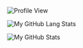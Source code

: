 ![Profile View](https://komarev.com/ghpvc/?username=phamleduy04&style=flat-square)

![My GitHub Lang Stats](https://github-readme-stats.vercel.app/api/top-langs/?username=Nas007&theme=tokyonight&layout=compact)

![My GitHub Stats](https://github-readme-stats.vercel.app/api?username=Nas007&count_private=true&show_icons=true&theme=tokyonight)

